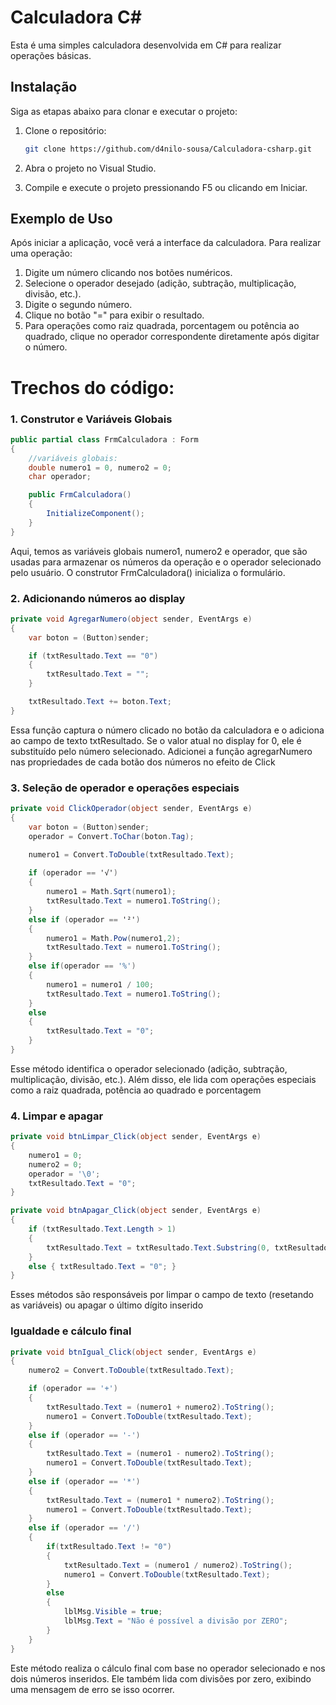 # Calculadora C#
 Esta é uma simples calculadora desenvolvida em C# para realizar operações básicas.

 ## Instalação
Siga as etapas abaixo para clonar e executar o projeto:

1. Clone o repositório:
   ```bash
   git clone https://github.com/d4nilo-sousa/Calculadora-csharp.git
   
2. Abra o projeto no Visual Studio.

3. Compile e execute o projeto pressionando F5 ou clicando em Iniciar.

## Exemplo de Uso
Após iniciar a aplicação, você verá a interface da calculadora. Para realizar uma operação:

1. Digite um número clicando nos botões numéricos.
2. Selecione o operador desejado (adição, subtração, multiplicação, divisão, etc.).
3. Digite o segundo número.
4. Clique no botão "=" para exibir o resultado.
5. Para operações como raiz quadrada, porcentagem ou potência ao quadrado, clique no operador correspondente diretamente após digitar o número.


# Trechos do código:

### 1. Construtor e Variáveis Globais
```csharp
public partial class FrmCalculadora : Form
{
    //variáveis globais:
    double numero1 = 0, numero2 = 0;
    char operador;

    public FrmCalculadora()
    {
        InitializeComponent();
    }
}
``` 
Aqui, temos as variáveis globais numero1, numero2 e operador, que são usadas para armazenar os números da operação e o operador selecionado pelo usuário. O construtor FrmCalculadora() inicializa o formulário.

### 2. Adicionando números ao display
```csharp
private void AgregarNumero(object sender, EventArgs e)
{
    var boton = (Button)sender;

    if (txtResultado.Text == "0")
    {
        txtResultado.Text = "";
    }

    txtResultado.Text += boton.Text; 
}
```
Essa função captura o número clicado no botão da calculadora e o adiciona ao campo de texto txtResultado. Se o valor atual no display for 0, ele é substituído pelo número selecionado. Adicionei a função agregarNumero nas propriedades de cada botão dos números no efeito de Click

### 3. Seleção de operador e operações especiais
```csharp
private void ClickOperador(object sender, EventArgs e)
{
    var boton = (Button)sender;
    operador = Convert.ToChar(boton.Tag);

    numero1 = Convert.ToDouble(txtResultado.Text);
    
    if (operador == '√')
    {
        numero1 = Math.Sqrt(numero1);
        txtResultado.Text = numero1.ToString();
    }
    else if (operador == '²')
    {
        numero1 = Math.Pow(numero1,2);
        txtResultado.Text = numero1.ToString();
    }
    else if(operador == '%')
    {
        numero1 = numero1 / 100;
        txtResultado.Text = numero1.ToString();
    }
    else
    {
        txtResultado.Text = "0";
    }
}
```
Esse método identifica o operador selecionado (adição, subtração, multiplicação, divisão, etc.). Além disso, ele lida com operações especiais como a raiz quadrada,
potência ao quadrado e porcentagem

### 4. Limpar e apagar
```csharp
private void btnLimpar_Click(object sender, EventArgs e)
{
    numero1 = 0;
    numero2 = 0;
    operador = '\0';
    txtResultado.Text = "0";
}

private void btnApagar_Click(object sender, EventArgs e)
{
    if (txtResultado.Text.Length > 1) 
    {
        txtResultado.Text = txtResultado.Text.Substring(0, txtResultado.Text.Length - 1);
    }
    else { txtResultado.Text = "0"; }
}
```
Esses métodos são responsáveis por limpar o campo de texto (resetando as variáveis) ou apagar o último dígito inserido

### Igualdade e cálculo final
```csharp 
private void btnIgual_Click(object sender, EventArgs e)
{
    numero2 = Convert.ToDouble(txtResultado.Text);

    if (operador == '+')
    {
        txtResultado.Text = (numero1 + numero2).ToString();
        numero1 = Convert.ToDouble(txtResultado.Text);
    }
    else if (operador == '-')
    {
        txtResultado.Text = (numero1 - numero2).ToString();
        numero1 = Convert.ToDouble(txtResultado.Text);
    }
    else if (operador == '*')
    {
        txtResultado.Text = (numero1 * numero2).ToString();
        numero1 = Convert.ToDouble(txtResultado.Text);
    }
    else if (operador == '/')
    {
        if(txtResultado.Text != "0")
        {
            txtResultado.Text = (numero1 / numero2).ToString();
            numero1 = Convert.ToDouble(txtResultado.Text);
        }
        else
        {
            lblMsg.Visible = true;
            lblMsg.Text = "Não é possível a divisão por ZERO";
        }
    }
}
```
Este método realiza o cálculo final com base no operador selecionado e nos dois números inseridos. Ele também lida com divisões por zero, exibindo uma mensagem de erro se isso ocorrer.



